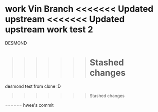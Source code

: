 work Vin Branch
<<<<<<< Updated upstream
<<<<<<< Updated upstream
work test 2
=======
DESMOND

> > > > > > > # Stashed changes

desmond test from clone :D

> > > > > > > Stashed changes

======
hwee's commit
